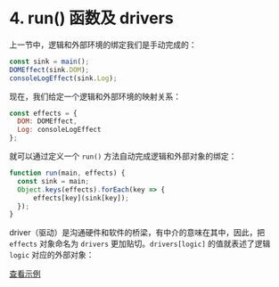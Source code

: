 # 4. run() 函数及 drivers

上一节中，逻辑和外部环境的绑定我们是手动完成的：

```js
const sink = main();
DOMEffect(sink.DOM);
consoleLogEffect(sink.Log);
```

现在，我们给定一个逻辑和外部环境的映射关系：

```js
const effects = {
  DOM: DOMEffect,
  Log: consoleLogEffect
};
```

就可以通过定义一个 `run()` 方法自动完成逻辑和外部对象的绑定：

```js
function run(main, effects) {
  const sink = main;
  Object.keys(effects).forEach(key => {
      effects[key](sink[key]);
  });
}
```

driver（驱动）是沟通硬件和软件的桥梁，有中介的意味在其中，因此，把 `effects` 对象命名为 `drivers` 更加贴切。`drivers[logic]` 的值就表述了逻辑 `logic` 对应的外部对象：

[查看示例](http://jsbin.com/nuhisuy/26/edit?js,console,output)
